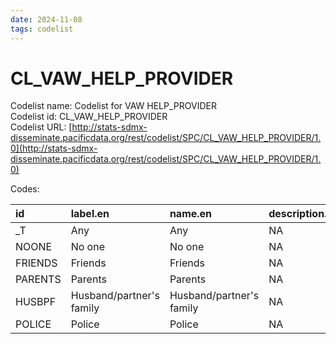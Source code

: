 ```yaml
---
date: 2024-11-08
tags: codelist
---
```


# CL_VAW_HELP_PROVIDER

Codelist name: Codelist for VAW HELP_PROVIDER  
Codelist id: CL_VAW_HELP_PROVIDER  
Codelist URL: [http://stats-sdmx-disseminate.pacificdata.org/rest/codelist/SPC/CL_VAW_HELP_PROVIDER/1.0](http://stats-sdmx-disseminate.pacificdata.org/rest/codelist/SPC/CL_VAW_HELP_PROVIDER/1.0)  

Codes:  

|id      |label.en                 |name.en                  |description.en |label.fr           |name.fr            |description.fr |
|:-------|:------------------------|:------------------------|:--------------|:------------------|:------------------|:--------------|
|_T      |Any                      |Any                      |NA             |Tous               |Tous               |NA             |
|NOONE   |No one                   |No one                   |NA             |Personne           |Personne           |NA             |
|FRIENDS |Friends                  |Friends                  |NA             |Amis               |Amis               |NA             |
|PARENTS |Parents                  |Parents                  |NA             |Parents            |Parents            |NA             |
|HUSBPF  |Husband/partner's family |Husband/partner's family |NA             |Mari/Belle famille |Mari/Belle famille |NA             |
|POLICE  |Police                   |Police                   |NA             |Police             |Police             |NA             |
